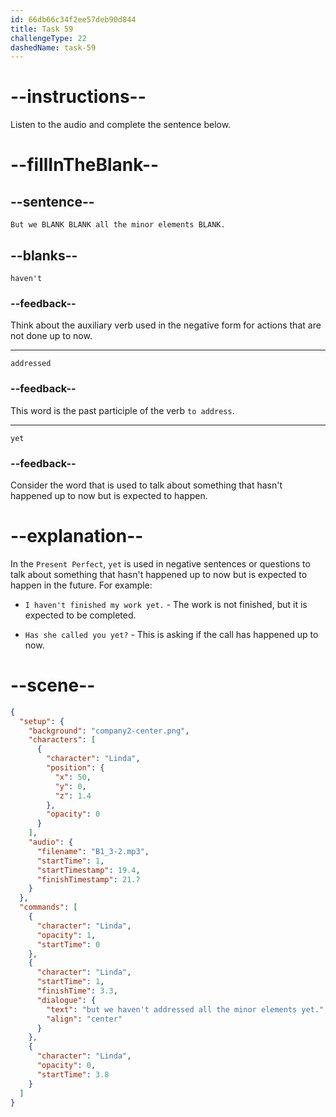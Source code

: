 ```yaml
---
id: 66db66c34f2ee57deb90d844
title: Task 59
challengeType: 22
dashedName: task-59
---
```

<!--
AUDIO REFERENCE:
Linda: But we haven't addressed all the minor elements yet.
-->

# --instructions--

Listen to the audio and complete the sentence below.

# --fillInTheBlank--

## --sentence--

`But we BLANK BLANK all the minor elements BLANK.`

## --blanks--

`haven't`

### --feedback--

Think about the auxiliary verb used in the negative form for actions that are not done up to now.

---

`addressed`

### --feedback--

This word is the past participle of the verb `to address`.

---

`yet`

### --feedback--

Consider the word that is used to talk about something that hasn't happened up to now but is expected to happen.

# --explanation--

In the `Present Perfect`, `yet` is used in negative sentences or questions to talk about something that hasn't happened up to now but is expected to happen in the future. For example:

- `I haven't finished my work yet.` - The work is not finished, but it is expected to be completed.

- `Has she called you yet?` - This is asking if the call has happened up to now.

# --scene--

```json
{
  "setup": {
    "background": "company2-center.png",
    "characters": [
      {
        "character": "Linda",
        "position": {
          "x": 50,
          "y": 0,
          "z": 1.4
        },
        "opacity": 0
      }
    ],
    "audio": {
      "filename": "B1_3-2.mp3",
      "startTime": 1,
      "startTimestamp": 19.4,
      "finishTimestamp": 21.7
    }
  },
  "commands": [
    {
      "character": "Linda",
      "opacity": 1,
      "startTime": 0
    },
    {
      "character": "Linda",
      "startTime": 1,
      "finishTime": 3.3,
      "dialogue": {
        "text": "but we haven't addressed all the minor elements yet.",
        "align": "center"
      }
    },
    {
      "character": "Linda",
      "opacity": 0,
      "startTime": 3.8
    }
  ]
}
```

